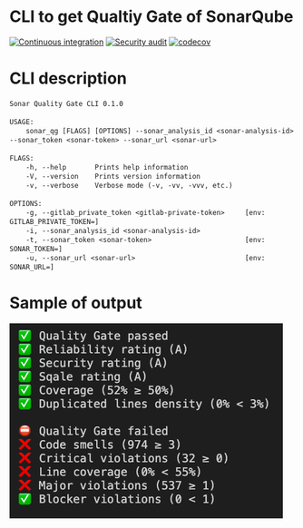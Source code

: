 # CLI to get Qualtiy Gate of SonarQube

[![Continuous integration](https://github.com/dcuenot/sonar-qg-in-cli/workflows/Continuous%20integration/badge.svg)](https://github.com/dcuenot/sonar-qg-in-cli/actions?query=workflow%3A%22Continuous+integration%22)
[![Security audit](https://github.com/dcuenot/sonar-qg-in-cli/workflows/Security%20audit/badge.svg)](https://github.com/dcuenot/sonar-qg-in-cli/actions?query=workflow%3A%22Security+audit%22)
[![codecov](https://codecov.io/gh/dcuenot/sonar-qg-in-cli/branch/master/graph/badge.svg)](https://codecov.io/gh/dcuenot/sonar-qg-in-cli)


# CLI description
```
Sonar Quality Gate CLI 0.1.0

USAGE:
    sonar_qg [FLAGS] [OPTIONS] --sonar_analysis_id <sonar-analysis-id> --sonar_token <sonar-token> --sonar_url <sonar-url>

FLAGS:
    -h, --help       Prints help information
    -V, --version    Prints version information
    -v, --verbose    Verbose mode (-v, -vv, -vvv, etc.)

OPTIONS:
    -g, --gitlab_private_token <gitlab-private-token>     [env: GITLAB_PRIVATE_TOKEN=]
    -i, --sonar_analysis_id <sonar-analysis-id>          
    -t, --sonar_token <sonar-token>                       [env: SONAR_TOKEN=]
    -u, --sonar_url <sonar-url>                           [env: SONAR_URL=]
```

# Sample of output
![Output](docs/cli_result.png?raw=true "CLI Output")